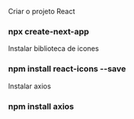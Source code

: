 Criar o projeto React
### npx create-next-app

Instalar biblioteca de icones
### npm install react-icons --save

Instalar axios
### npm install axios

